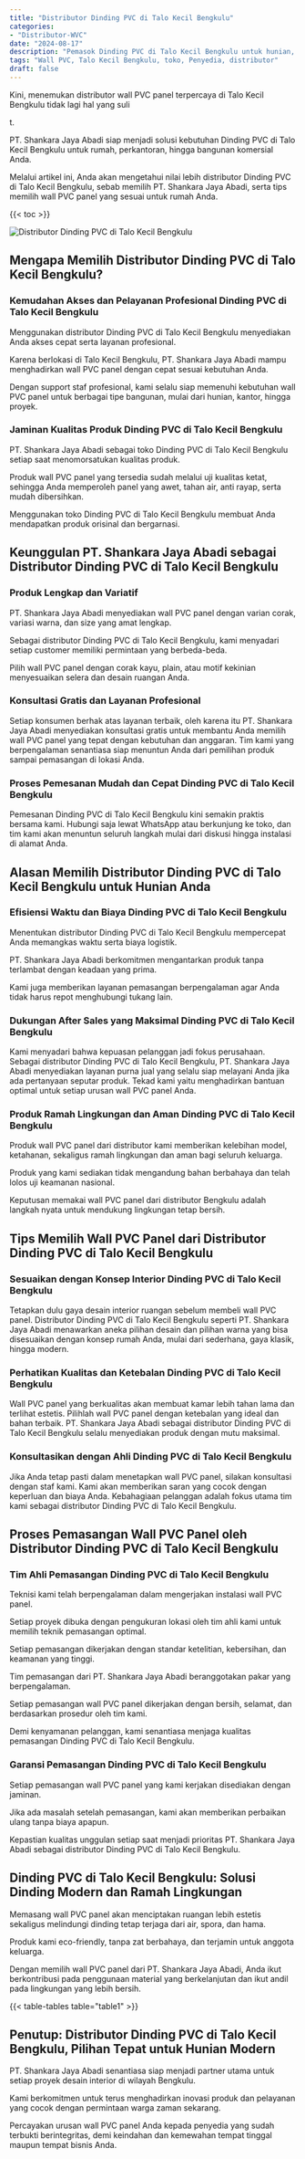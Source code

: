 ```yaml
---
title: "Distributor Dinding PVC di Talo Kecil Bengkulu"
categories: 
- "Distributor-WVC"
date: "2024-08-17"
description: "Pemasok Dinding PVC di Talo Kecil Bengkulu untuk hunian, office, dan gerai. Produk unggulan, beragam motif, variasi warna menarik, dengan layanan pemasangan dikerjakan oleh tenaga ahli berpengalaman dan kepastian resmi!|Servis penyediaan Dinding PVC di Talo Kecil Bengkulu bagi kebutuhan hunian, perkantoran, atau gerai, beserta produk terbaik dan instalasi oleh teknisi ahli serta kepastian resmi.|Solusi Dinding PVC di Talo Kecil Bengkulu yang andal bagi tempat tinggal, kantor, dan gerai, dengan produk terbaik dan penempatan ditangani oleh tenaga ahli ahli serta kepastian resmi.|Penyediaan Dinding PVC di Talo Kecil Bengkulu bagi hunian, kantor, dan ritel, beserta panel unggulan dan pemasangan oleh teknisi ahli, dilengkapi dengan kepastian resmi.}"
tags: "Wall PVC, Talo Kecil Bengkulu, toko, Penyedia, distributor"
draft: false
---
```


Kini, menemukan distributor wall PVC panel terpercaya di Talo Kecil Bengkulu tidak lagi hal yang suli

t.

PT. Shankara Jaya Abadi siap menjadi solusi kebutuhan Dinding PVC di Talo Kecil Bengkulu untuk rumah, perkantoran, hingga bangunan komersial Anda.

Melalui artikel ini, Anda akan mengetahui nilai lebih distributor Dinding PVC di Talo Kecil Bengkulu, sebab memilih PT. Shankara Jaya Abadi, serta tips memilih wall PVC panel yang sesuai untuk rumah Anda.

{{< toc >}}

![Distributor Dinding PVC di Talo Kecil Bengkulu](/images/Distributor-WVC/Distributor-Dinding-PVC-di-Talo-Kecil-Bengkulu.png)


## Mengapa Memilih Distributor Dinding PVC di Talo Kecil Bengkulu?

### Kemudahan Akses dan Pelayanan Profesional Dinding PVC di Talo Kecil Bengkulu

Menggunakan distributor Dinding PVC di Talo Kecil Bengkulu menyediakan Anda akses cepat serta layanan profesional.

Karena berlokasi di Talo Kecil Bengkulu, PT. Shankara Jaya Abadi mampu menghadirkan wall PVC panel dengan cepat sesuai kebutuhan Anda.

Dengan support staf profesional, kami selalu siap memenuhi kebutuhan wall PVC panel untuk berbagai tipe bangunan, mulai dari hunian, kantor, hingga proyek.

### Jaminan Kualitas Produk Dinding PVC di Talo Kecil Bengkulu

PT. Shankara Jaya Abadi sebagai toko Dinding PVC di Talo Kecil Bengkulu setiap saat menomorsatukan kualitas produk.

Produk wall PVC panel yang tersedia sudah melalui uji kualitas ketat, sehingga Anda memperoleh panel yang awet, tahan air, anti rayap, serta mudah dibersihkan.

Menggunakan toko Dinding PVC di Talo Kecil Bengkulu membuat Anda mendapatkan produk orisinal dan bergarnasi.

## Keunggulan PT. Shankara Jaya Abadi sebagai Distributor Dinding PVC di Talo Kecil Bengkulu

### Produk Lengkap dan Variatif

PT. Shankara Jaya Abadi menyediakan wall PVC panel dengan varian corak, variasi warna, dan size yang amat lengkap.

Sebagai distributor Dinding PVC di Talo Kecil Bengkulu, kami menyadari setiap customer memiliki permintaan yang berbeda-beda.

Pilih wall PVC panel dengan corak kayu, plain, atau motif kekinian menyesuaikan selera dan desain ruangan Anda.

### Konsultasi Gratis dan Layanan Profesional

Setiap konsumen berhak atas layanan terbaik, oleh karena itu PT. Shankara Jaya Abadi menyediakan konsultasi gratis untuk membantu Anda memilih wall PVC panel yang tepat dengan kebutuhan dan anggaran. Tim kami yang berpengalaman senantiasa siap menuntun Anda dari pemilihan produk sampai pemasangan di lokasi Anda.

### Proses Pemesanan Mudah dan Cepat Dinding PVC di Talo Kecil Bengkulu

Pemesanan Dinding PVC di Talo Kecil Bengkulu kini semakin praktis bersama kami. Hubungi saja lewat WhatsApp atau berkunjung ke toko, dan tim kami akan menuntun seluruh langkah mulai dari diskusi hingga instalasi di alamat Anda.

## Alasan Memilih Distributor Dinding PVC di Talo Kecil Bengkulu untuk Hunian Anda

### Efisiensi Waktu dan Biaya Dinding PVC di Talo Kecil Bengkulu

Menentukan distributor Dinding PVC di Talo Kecil Bengkulu mempercepat Anda memangkas waktu serta biaya logistik.

PT. Shankara Jaya Abadi berkomitmen mengantarkan produk tanpa terlambat dengan keadaan yang prima.

Kami juga memberikan layanan pemasangan berpengalaman agar Anda tidak harus repot menghubungi tukang lain.

### Dukungan After Sales yang Maksimal Dinding PVC di Talo Kecil Bengkulu

Kami menyadari bahwa kepuasan pelanggan jadi fokus perusahaan. Sebagai distributor Dinding PVC di Talo Kecil Bengkulu, PT. Shankara Jaya Abadi menyediakan layanan purna jual yang selalu siap melayani Anda jika ada pertanyaan seputar produk. Tekad kami yaitu menghadirkan bantuan optimal untuk setiap urusan wall PVC panel Anda.

### Produk Ramah Lingkungan dan Aman Dinding PVC di Talo Kecil Bengkulu

Produk wall PVC panel dari distributor kami memberikan kelebihan model, ketahanan, sekaligus ramah lingkungan dan aman bagi seluruh keluarga.

Produk yang kami sediakan tidak mengandung bahan berbahaya dan telah lolos uji keamanan nasional.

Keputusan memakai wall PVC panel dari distributor Bengkulu adalah langkah nyata untuk mendukung lingkungan tetap bersih.

## Tips Memilih Wall PVC Panel dari Distributor Dinding PVC di Talo Kecil Bengkulu

### Sesuaikan dengan Konsep Interior Dinding PVC di Talo Kecil Bengkulu

Tetapkan dulu gaya desain interior ruangan sebelum membeli wall PVC panel. Distributor Dinding PVC di Talo Kecil Bengkulu seperti PT. Shankara Jaya Abadi menawarkan aneka pilihan desain dan pilihan warna yang bisa disesuaikan dengan konsep rumah Anda, mulai dari sederhana, gaya klasik, hingga modern.

### Perhatikan Kualitas dan Ketebalan Dinding PVC di Talo Kecil Bengkulu

Wall PVC panel yang berkualitas akan membuat kamar lebih tahan lama dan terlihat estetis. Pilihlah wall PVC panel dengan ketebalan yang ideal dan bahan terbaik. PT. Shankara Jaya Abadi sebagai distributor Dinding PVC di Talo Kecil Bengkulu selalu menyediakan produk dengan mutu maksimal.

### Konsultasikan dengan Ahli Dinding PVC di Talo Kecil Bengkulu

Jika Anda tetap pasti dalam menetapkan wall PVC panel, silakan konsultasi dengan staf kami. Kami akan memberikan saran yang cocok dengan keperluan dan biaya Anda. Kebahagiaan pelanggan adalah fokus utama tim kami sebagai distributor Dinding PVC di Talo Kecil Bengkulu.

## Proses Pemasangan Wall PVC Panel oleh Distributor Dinding PVC di Talo Kecil Bengkulu

### Tim Ahli Pemasangan Dinding PVC di Talo Kecil Bengkulu

Teknisi kami telah berpengalaman dalam mengerjakan instalasi wall PVC panel.

Setiap proyek dibuka dengan pengukuran lokasi oleh tim ahli kami untuk memilih teknik pemasangan optimal.

Setiap pemasangan dikerjakan dengan standar ketelitian, kebersihan, dan keamanan yang tinggi.

Tim pemasangan dari PT. Shankara Jaya Abadi beranggotakan pakar yang berpengalaman.

Setiap pemasangan wall PVC panel dikerjakan dengan bersih, selamat, dan berdasarkan prosedur oleh tim kami.

Demi kenyamanan pelanggan, kami senantiasa menjaga kualitas pemasangan Dinding PVC di Talo Kecil Bengkulu.

### Garansi Pemasangan Dinding PVC di Talo Kecil Bengkulu

Setiap pemasangan wall PVC panel yang kami kerjakan disediakan dengan jaminan.

Jika ada masalah setelah pemasangan, kami akan memberikan perbaikan ulang tanpa biaya apapun.

Kepastian kualitas unggulan setiap saat menjadi prioritas PT. Shankara Jaya Abadi sebagai distributor Dinding PVC di Talo Kecil Bengkulu.

## Dinding PVC di Talo Kecil Bengkulu: Solusi Dinding Modern dan Ramah Lingkungan

Memasang wall PVC panel akan menciptakan ruangan lebih estetis sekaligus melindungi dinding tetap terjaga dari air, spora, dan hama.

Produk kami eco-friendly, tanpa zat berbahaya, dan terjamin untuk anggota keluarga.

Dengan memilih wall PVC panel dari PT. Shankara Jaya Abadi, Anda ikut berkontribusi pada penggunaan material yang berkelanjutan dan ikut andil pada lingkungan yang lebih bersih.

{{< table-tables table="table1" >}}

## Penutup: Distributor Dinding PVC di Talo Kecil Bengkulu, Pilihan Tepat untuk Hunian Modern

PT. Shankara Jaya Abadi senantiasa siap menjadi partner utama untuk setiap proyek desain interior di wilayah Bengkulu.

Kami berkomitmen untuk terus menghadirkan inovasi produk dan pelayanan yang cocok dengan permintaan warga zaman sekarang.

Percayakan urusan wall PVC panel Anda kepada penyedia yang sudah terbukti berintegritas, demi keindahan dan kemewahan tempat tinggal maupun tempat bisnis Anda.